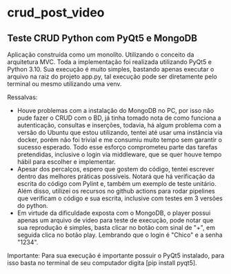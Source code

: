 # crud_post_video
## Teste CRUD Python com PyQt5 e MongoDB

Aplicação construída como um monolíto. Utilizando o conceito da arquitetura MVC.
Toda a implementação foi realizada utilizando PyQt5 e Python 3.10.
Sua execução é muito simples, bastando apenas executar o arquivo na raiz do projeto app.py, tal execução pode ser diretamente pelo terminal ou mesmo utilizando uma venv.

Ressalvas:
- Houve problemas com a instalação do MongoDB no PC, por isso não pude fazer o CRUD com o BD, já tinha tomado nota de como funciona a autenticação, consultas e inserções, todavia, há algum problema com a versão do Ubuntu que estou utilizando, tentei até usar uma instância via docker, porém não foi trivial e me consumiu muito tempo sem garantir o sucesso esperado. Todo esse esforço comprometeu parte das tarefas pretendidas, inclusive o login via middleware, que se quer houve tempo hábil para escolher e implementar.
- Apesar dos percalços, espero que gostem do código, tentei escrever dentro das melhores práticas possíveis. Notará que há verificação da escrita do código com Pylint e, também um exemplo de teste unitário. Além disso, utilizei os recursos no github actions para rodar pipelines que verificam o código e sua escrita, inclusive com testes em 3 versões do python.
- Em virtude da dificuldade exposta com o MongoDB, o player possui apenas um arquivo de video para teste de execução,
pode notar que sua reprodução é simples, basta clicar no botão com sinal de "+", em seguida clica no botão play. Lembrando que o login é "Chico" e a senha "1234".

Importante: Para sua execução é importante possuir o PyQt5 instalado, para isso basta no terminal de seu computador digita [pip install pyqt5].
